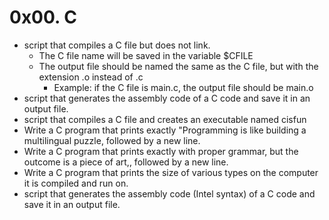 # 0x00. C
-  script that compiles a C file but does not link.
	- The C file name will be saved in the variable $CFILE
	- The output file should be named the same as the C file, but with the extension .o instead of .c
		- Example: if the C file is main.c, the output file should be main.o
-  script that generates the assembly code of a C code and save it in an output file.
- script that compiles a C file and creates an executable named cisfun
- Write a C program that prints exactly "Programming is like building a multilingual puzzle, followed by a new line.
- Write a C program that prints exactly with proper grammar, but the outcome is a piece of art,, followed by a new line.
- Write a C program that prints the size of various types on the computer it is compiled and run on.
-  script that generates the assembly code (Intel syntax) of a C code and save it in an output file.
